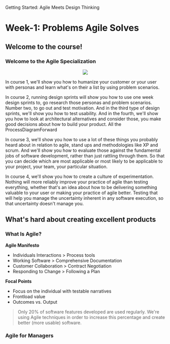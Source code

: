 Getting Started: Agile Meets Design Thinking
# Week-1: Problems Agile Solves

## Welcome to the course!
### Welcome to the Agile Specialization
<p align="center">
  <img src="/mix/specialization/agile-development/1-getting-started/img/ProcessDiagramForward.svg">
</p>

In course 1, we'll show you how to humanize your customer or your user with personas and learn what's on their a list by using problem scenarios.

In course 2, running design sprints will show you how to use one week design sprints to, go research those personas and problem scenarios. Number two, to go out and test motivation. And in the third type of design sprints, we'll show you how to test usability. And in the fourth, we'll show you how to look at architectural alternatives and consider those, you make good decisions about how to build your product. All the ProcessDiagramForward

In course 3, we'll show you how to use a lot of these things you probably heard about in relation to agile, stand ups and methodologies like XP and scrum. And we'll show you how to evaluate those against the fundamental jobs of software development, rather than just rattling through them. So that you can decide which are most applicable or most likely to be applicable to your project, your team, your particular situation. 

In course 4, we'll show you how to create a culture of experimentation. Nothing will more reliably improve your practice of agile than testing everything, whether that's an idea about how to be delivering something valuable to your user or making your practice of agile better. Testing that will help you manage the uncertainty inherent in any software execution, so that uncertainty doesn't manage you.

## What's hard about creating excellent products

### What Is Agile?
**Agile Manifesto**
- Individuals Interactions > Process tools
- Working Software > Comprehensive Documentation
- Customer Collaboration > Contract Negotiation
- Responding to Change > Following a Plan

**Focal Points**
- Focus on the individual with testable narratives
- Frontload value
- Outcomes vs. Output

> Only 20% of software features developed are used regularly. We're using Agile techniques in order to increase this percentage and create better (more usable) software.

### Agile for Managers






